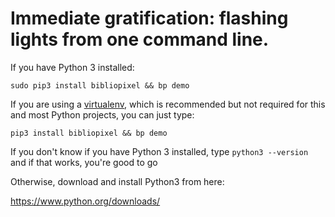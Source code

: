 # Immediate gratification: flashing lights from one command line.

If you have Python 3 installed:

`sudo pip3 install bibliopixel && bp demo`

If you are using a
[virtualenv](http://www.pythonforbeginners.com/basics/how-to-use-python-virtualenv),
which is recommended but not required for this and most Python projects,
you can just type:

`pip3 install bibliopixel && bp demo`

If you don't know if you have Python 3 installed, type `python3 --version` and
if that works, you're good to go

Otherwise, download and install Python3 from here:

https://www.python.org/downloads/
